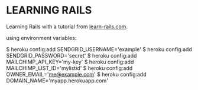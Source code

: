 # LEARNING RAILS


Learning Rails with a tutorial from [learn-rails.com](http://learn-rails.com/).



using environment variables:

$ heroku config:add SENDGRID_USERNAME='example'
$ heroku config:add SENDGRID_PASSWORD='secret'
$ heroku config:add MAILCHIMP_API_KEY='my-key'
$ heroku config:add MAILCHIMP_LIST_ID='mylistid'
$ heroku config:add OWNER_EMAIL='me@example.com'
$ heroku config:add DOMAIN_NAME='myapp.herokuapp.com'
